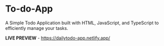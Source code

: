 # To-do-App
A Simple Todo Application built with HTML, JavaScript, and TypeScript to efficiently manage your tasks.

**LIVE PREVIEW** - https://dailytodo-app.netlify.app/
